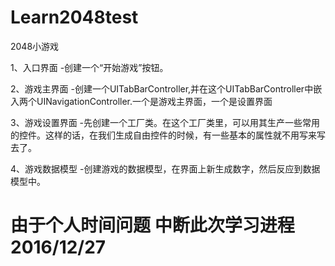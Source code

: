 # Learn2048test
2048小游戏

1、入口界面
-创建一个“开始游戏”按钮。
  
2、游戏主界面
-创建一个UITabBarController,并在这个UITabBarController中嵌入两个UINavigationController.一个是游戏主界面，一个是设置界面
  
3、游戏设置界面
-先创建一个工厂类。在这个工厂类里，可以用其生产一些常用的控件。这样的话，在我们生成自由控件的时候，有一些基本的属性就不用写来写去了。

4、游戏数据模型
-创建游戏的数据模型，在界面上新生成数字，然后反应到数据模型中。




# 由于个人时间问题 中断此次学习进程 2016/12/27

